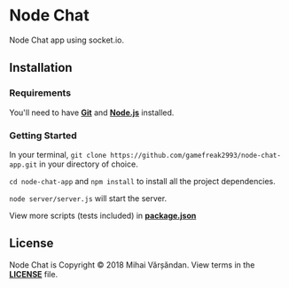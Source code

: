 # Node Chat
Node Chat app using socket.io.
## Installation
### Requirements
You'll need to have [**Git**](https://git-scm.com/book/en/v2/Getting-Started-Installing-Git) and [**Node.js**](https://nodejs.org/en/) installed.
### Getting Started
In your terminal, `git clone https://github.com/gamefreak2993/node-chat-app.git` in your directory of choice.

`cd node-chat-app` and `npm install` to install all the project dependencies.

`node server/server.js` will start the server.

View more scripts (tests included) in [**package.json**](https://github.com/gamefreak2993/node-chat-app/blob/master/package.json)
## License
Node Chat is Copyright &copy; 2018 Mihai Vărșăndan. View terms in the [**LICENSE**](https://github.com/gamefreak2993/node-chat-app/blob/master/LICENSE.txt) file.
